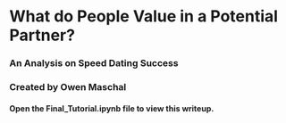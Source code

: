 # What do People Value in a Potential Partner?
### An Analysis on Speed Dating Success
### Created by Owen Maschal
#### Open the Final_Tutorial.ipynb file to view this writeup.
